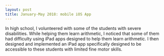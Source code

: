 ```yaml
---
layout: post
title: January-May 2018: mobile iOS App
---
```

In high school, I volunteered with some of the students with severe disabilities. While helping them learn arithmetic, I noticed that some of them had difficulty using iPad apps designed to help them learn arithmetic. I then designed and implemented an iPad app specifically designed to be accessible to these students with limited fine motor skills. 




